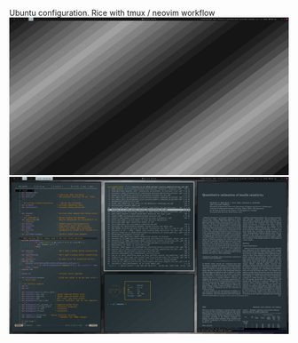 Ubuntu configuration.
Rice with tmux / neovim workflow
![screen1](Images/screenshot1.png)
![screen1](Images/screenshot.png)
